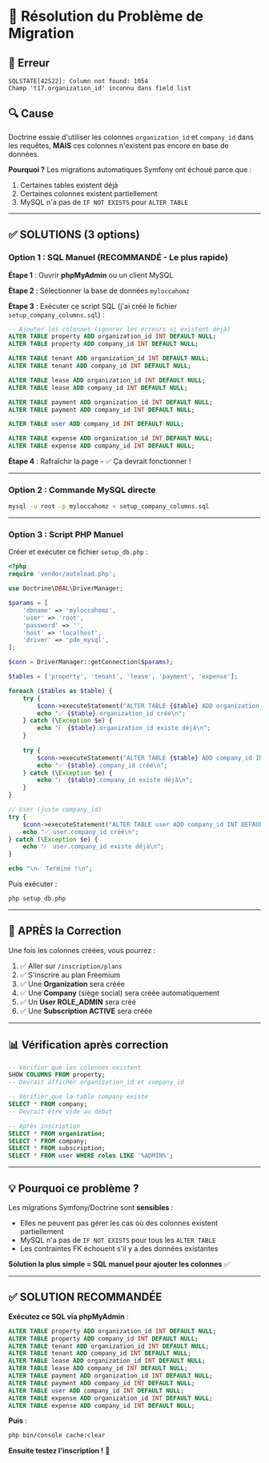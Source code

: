 # 🔧 Résolution du Problème de Migration

## 🐛 Erreur

```
SQLSTATE[42S22]: Column not found: 1054 
Champ 't17.organization_id' inconnu dans field list
```

## 🔍 Cause

Doctrine essaie d'utiliser les colonnes `organization_id` et `company_id` dans les requêtes, **MAIS** ces colonnes n'existent pas encore en base de données.

**Pourquoi ?**
Les migrations automatiques Symfony ont échoué parce que :
1. Certaines tables existent déjà
2. Certaines colonnes existent partiellement
3. MySQL n'a pas de `IF NOT EXISTS` pour `ALTER TABLE`

---

## ✅ SOLUTIONS (3 options)

### **Option 1 : SQL Manuel (RECOMMANDÉ - Le plus rapide)**

**Étape 1** : Ouvrir **phpMyAdmin** ou un client MySQL

**Étape 2** : Sélectionner la base de données `myloccahomz`

**Étape 3** : Exécuter ce script SQL (j'ai créé le fichier `setup_company_columns.sql`) :

```sql
-- Ajouter les colonnes (ignorer les erreurs si existent déjà)
ALTER TABLE property ADD organization_id INT DEFAULT NULL;
ALTER TABLE property ADD company_id INT DEFAULT NULL;

ALTER TABLE tenant ADD organization_id INT DEFAULT NULL;
ALTER TABLE tenant ADD company_id INT DEFAULT NULL;

ALTER TABLE lease ADD organization_id INT DEFAULT NULL;
ALTER TABLE lease ADD company_id INT DEFAULT NULL;

ALTER TABLE payment ADD organization_id INT DEFAULT NULL;
ALTER TABLE payment ADD company_id INT DEFAULT NULL;

ALTER TABLE user ADD company_id INT DEFAULT NULL;

ALTER TABLE expense ADD organization_id INT DEFAULT NULL;
ALTER TABLE expense ADD company_id INT DEFAULT NULL;
```

**Étape 4** : Rafraîchir la page - ✅ Ça devrait fonctionner !

---

### **Option 2 : Commande MySQL directe**

```bash
mysql -u root -p myloccahomz < setup_company_columns.sql
```

---

### **Option 3 : Script PHP Manuel**

Créer et exécuter ce fichier `setup_db.php` :

```php
<?php
require 'vendor/autoload.php';

use Doctrine\DBAL\DriverManager;

$params = [
    'dbname' => 'myloccahomz',
    'user' => 'root',
    'password' => '',
    'host' => 'localhost',
    'driver' => 'pdo_mysql',
];

$conn = DriverManager::getConnection($params);

$tables = ['property', 'tenant', 'lease', 'payment', 'expense'];

foreach ($tables as $table) {
    try {
        $conn->executeStatement("ALTER TABLE {$table} ADD organization_id INT DEFAULT NULL");
        echo "✅ {$table}.organization_id créé\n";
    } catch (\Exception $e) {
        echo "ℹ️  {$table}.organization_id existe déjà\n";
    }
    
    try {
        $conn->executeStatement("ALTER TABLE {$table} ADD company_id INT DEFAULT NULL");
        echo "✅ {$table}.company_id créé\n";
    } catch (\Exception $e) {
        echo "ℹ️  {$table}.company_id existe déjà\n";
    }
}

// User (juste company_id)
try {
    $conn->executeStatement("ALTER TABLE user ADD company_id INT DEFAULT NULL");
    echo "✅ user.company_id créé\n";
} catch (\Exception $e) {
    echo "ℹ️  user.company_id existe déjà\n";
}

echo "\n✅ Terminé !\n";
```

Puis exécuter :
```bash
php setup_db.php
```

---

## 🎯 APRÈS la Correction

Une fois les colonnes créées, vous pourrez :

1. ✅ Aller sur `/inscription/plans`
2. ✅ S'inscrire au plan Freemium
3. ✅ Une **Organization** sera créée
4. ✅ Une **Company** (siège social) sera créée automatiquement
5. ✅ Un **User ROLE_ADMIN** sera créé
6. ✅ Une **Subscription ACTIVE** sera créée

---

## 📊 Vérification après correction

```sql
-- Vérifier que les colonnes existent
SHOW COLUMNS FROM property;
-- Devrait afficher organization_id et company_id

-- Vérifier que la table company existe
SELECT * FROM company;
-- Devrait être vide au début

-- Après inscription
SELECT * FROM organization;
SELECT * FROM company;
SELECT * FROM subscription;
SELECT * FROM user WHERE roles LIKE '%ADMIN%';
```

---

## 💡 Pourquoi ce problème ?

Les migrations Symfony/Doctrine sont **sensibles** :
- Elles ne peuvent pas gérer les cas où des colonnes existent partiellement
- MySQL n'a pas de `IF NOT EXISTS` pour tous les `ALTER TABLE`
- Les contraintes FK échouent s'il y a des données existantes

**Solution la plus simple = SQL manuel pour ajouter les colonnes** ✅

---

## ✅ SOLUTION RECOMMANDÉE

**Exécutez ce SQL via phpMyAdmin** :

```sql
ALTER TABLE property ADD organization_id INT DEFAULT NULL;
ALTER TABLE property ADD company_id INT DEFAULT NULL;
ALTER TABLE tenant ADD organization_id INT DEFAULT NULL;
ALTER TABLE tenant ADD company_id INT DEFAULT NULL;
ALTER TABLE lease ADD organization_id INT DEFAULT NULL;
ALTER TABLE lease ADD company_id INT DEFAULT NULL;
ALTER TABLE payment ADD organization_id INT DEFAULT NULL;
ALTER TABLE payment ADD company_id INT DEFAULT NULL;
ALTER TABLE user ADD company_id INT DEFAULT NULL;
ALTER TABLE expense ADD organization_id INT DEFAULT NULL;
ALTER TABLE expense ADD company_id INT DEFAULT NULL;
```

**Puis** :
```bash
php bin/console cache:clear
```

**Ensuite testez l'inscription !** 🚀

